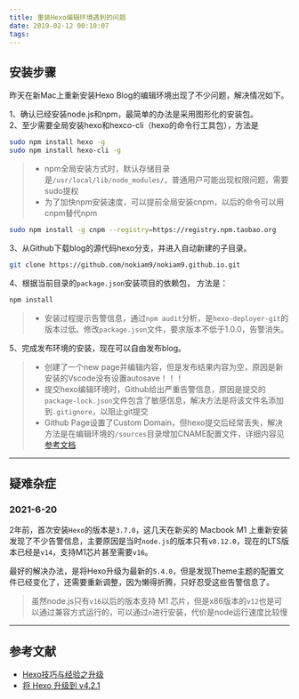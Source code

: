 ```yaml
---
title: 重装Hexo编辑环境遇到的问题
date: 2019-02-12 00:10:07
tags:
---
```


## 安装步骤

昨天在新Mac上重新安装Hexo Blog的编辑环境出现了不少问题，解决情况如下。

1、确认已经安装node.js和npm，最简单的办法是采用图形化的安装包。  
2、至少需要全局安装hexo和hexco-cli（hexo的命令行工具包），方法是

``` bash
sudo npm install hexo -g
sudo npm install hexo-cli -g
```

> - npm全局安装方式时，默认存储目录是`/usr/local/lib/node_modules/`，普通用户可能出现权限问题，需要sudo提权
> - 为了加快npm安装速度，可以提前全局安装cnpm，以后的命令可以用cnpm替代npm

``` bash
sudo npm install -g cnpm --registry=https://registry.npm.taobao.org
```

3、从Github下载blog的源代码hexo分支，并进入自动新建的子目录。

``` bash
git clone https://github.com/nokiam9/nokiam9.github.io.git
```

4、根据当前目录的`package.json`安装项目的依赖包， 方法是：

``` bash
npm install
```

>- 安装过程提示告警信息，通过`npm audit`分析，是`hexo-deployer-git`的版本过低。修改`package.json`文件，要求版本不低于1.0.0，告警消失。

5、完成发布环境的安装，现在可以自由发布blog。

>- 创建了一个new page并编辑内容，但是发布结果内容为空，原因是新安装的Vscode没有设置autosave！！！  
>- 提交hexo编辑环境时，Github给出严重告警信息，原因是提交的 `package-lock.json`文件包含了敏感信息，解决方法是将该文件名添加到`.gitignore`，以阻止git提交
>- Github Page设置了Custom Domain，但hexo提交后经常丢失，解决方法是在编辑环境的`/sources`目录增加CNAME配置文件，详细内容见[参考文档](http://www.mdslq.cn/archives/82234085.html)

---

## 疑难杂症

### 2021-6-20

2年前，首次安装`Hexo`的版本是`3.7.0`，这几天在新买的 Macbook M1 上重新安装发现了不少告警信息，主要原因是当时`node.js`的版本只有`v8.12.0`，现在的LTS版本已经是`v14`，支持M1芯片甚至需要`v16`。

最好的解决办法，是将Hexo升级为最新的`5.4.0`，但是发现Theme主题的配置文件已经变化了，还需要重新调整，因为懒得折腾，只好忍受这些告警信息了。

> 虽然node.js只有`v16`以后的版本支持 M1 芯片，但是x86版本的`v12`也是可以通过兼容方式运行的，可以通过`n`进行安装，代价是node运行速度比较慢

---

## 参考文献

- [Hexo技巧与经验之升级](http://imbajin.com/2016-10-06-Hexo%E6%8A%80%E5%B7%A7%E5%92%8C%E7%BB%8F%E9%AA%8C%E4%B8%80/)
- [将 Hexo 升级到 v4.2.1](https://zhuanlan.zhihu.com/p/157511323)